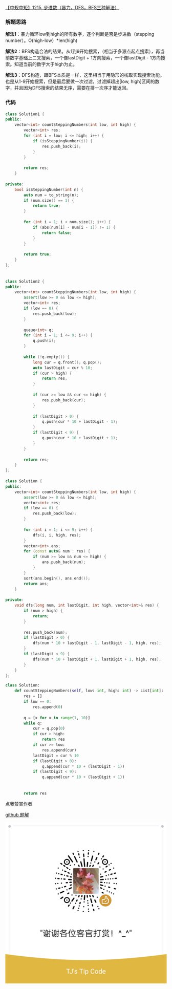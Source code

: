 
[【中规中矩】1215. 步进数（暴力，DFS，BFS三种解法）](https://leetcode-cn.com/problems/stepping-numbers/solution/zhong-gui-zhong-ju-1215-bu-jin-shu-bao-l-3w2c/)

### 解题思路
**解法1**：暴力循环low到high的所有数字，逐个判断是否是步进数（stepping number）。O(high-low）*len(high)

**解法2**：BFS构造合法的结果。从1到9开始搜索，（相当于多源点起点搜索），再当前数字基础上二叉搜索，一个像lastDigit + 1方向搜索，一个像lastDigit - 1方向搜索。知道当前的数字大于high为止。


**解法3**：DFS构造，跟BFS本质是一样，这里相当于用隐形的栈取实现搜索功能。也是从1-9开始搜索，但是最后要做一次过滤，过滤掉超出[low, high]区间的数字，并且因为DFS搜索的结果无序，需要在排一次序才能返回。

### 代码

```cpp []
class Solution1 {
public:
    vector<int> countSteppingNumbers(int low, int high) {
        vector<int> res;
        for (int i = low; i <= high; i++) {
            if (isSteppingNumber(i)) {
                res.push_back(i);
            }
        }

        return res;
    }

private:
    bool isSteppingNumber(int n) {
        auto num = to_string(n);
        if (num.size() == 1) {
            return true;
        }

        for (int i = 1; i < num.size(); i++) {
            if (abs(num[i] - num[i - 1]) != 1) {
                return false;
            }
        }

        return true;
    }
};


class Solution2 {
public:
    vector<int> countSteppingNumbers(int low, int high) {
        assert(low >= 0 && low <= high);
        vector<int> res;
        if (low == 0) {
            res.push_back(low);
        }

        queue<int> q;
        for (int i = 1; i <= 9; i++) {
            q.push(i);
        }

        while (!q.empty()) {
            long cur = q.front(); q.pop();
            auto lastDigit = cur % 10;
            if (cur > high) {
                return res;
            }

            if (cur >= low && cur <= high) {
                res.push_back(cur);
            }

            if (lastDigit > 0) {
                q.push(cur * 10 + lastDigit - 1);
            }
            if (lastDigit < 9) {
                q.push(cur * 10 + lastDigit + 1);
            }
        }

        return res;
    }
};

class Solution {
public:
    vector<int> countSteppingNumbers(int low, int high) {
        assert(low >= 0 && low <= high);
        vector<int> res;
        if (low == 0) {
            res.push_back(low);
        }

        for (int i = 1; i <= 9; i++) {
            dfs(i, i, high, res);
        }
        vector<int> ans;
        for (const auto& num : res) {
            if (num >= low && num <= high) {
                ans.push_back(num);
            }
        }
        sort(ans.begin(), ans.end());
        return ans;
    }

private:
    void dfs(long num, int lastDigit, int high, vector<int>& res) {
        if (num > high) {
            return;
        }

        res.push_back(num);
        if (lastDigit > 0) {
            dfs(num * 10 + lastDigit - 1, lastDigit - 1, high, res);
        }
        if (lastDigit < 9) {
            dfs(num * 10 + lastDigit + 1, lastDigit + 1, high, res);
        }
    }
};

```
```python []
class Solution:
    def countSteppingNumbers(self, low: int, high: int) -> List[int]:
        res = []
        if low == 0:
            res.append(0)

        q = [x for x in range(1, 10)]
        while q:
            cur = q.pop(0)
            if cur > high:
                return res
            if cur >= low:
                res.append(cur)
            lastDigit = cur % 10
            if (lastDigit > 0):
                q.append(cur * 10 + (lastDigit - 1))
            if (lastDigit < 9):
                q.append(cur * 10 + (lastDigit + 1))
            
        
        return res
```


[点我赞赏作者](https://github.com/jyj407/leetcode/blob/master/wechat%20reward%20QRCode.png)

[github 题解](https://github.com/jyj407/leetcode/blob/master/1215.md)

![Image](https://github.com/jyj407/leetcode/blob/master/wechat%20reward%20QRCode.png)
